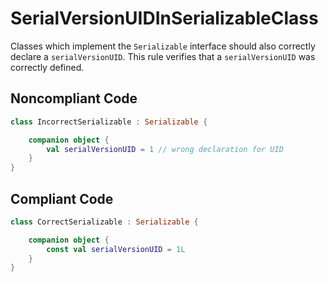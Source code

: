 # SerialVersionUIDInSerializableClass

Classes which implement the `Serializable` interface should also correctly declare a `serialVersionUID`.
This rule verifies that a `serialVersionUID` was correctly defined.

## Noncompliant Code

```kotlin
class IncorrectSerializable : Serializable {

    companion object {
        val serialVersionUID = 1 // wrong declaration for UID
    }
}
```
## Compliant Code

```kotlin
class CorrectSerializable : Serializable {

    companion object {
        const val serialVersionUID = 1L
    }
}
```
